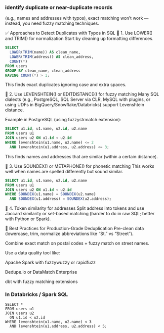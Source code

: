 ### identify duplicate or near-duplicate records 
(e.g., names and addresses with typos), 
exact matching won’t work — instead, you need fuzzy matching techniques.

✅ Approaches to Detect Duplicates with Typos in SQL
🔹 1. Use LOWER() and TRIM() for normalization
Start by cleaning up formatting differences.

```sql
SELECT 
  LOWER(TRIM(name)) AS clean_name,
  LOWER(TRIM(address)) AS clean_address,
  COUNT(*) 
FROM users
GROUP BY clean_name, clean_address
HAVING COUNT(*) > 1;
```
This finds exact duplicates ignoring case and extra spaces.

🔹 2. Use LEVENSHTEIN() or EDITDISTANCE() for fuzzy matching
Many SQL dialects (e.g., PostgreSQL, SQL Server via CLR, MySQL with plugins, or using UDFs in BigQuery/Snowflake/Databricks) support Levenshtein distance.

Example in PostgreSQL (using fuzzystrmatch extension):
```sql
SELECT u1.id, u1.name, u2.id, u2.name
FROM users u1
JOIN users u2 ON u1.id < u2.id
WHERE levenshtein(u1.name, u2.name) <= 2
  AND levenshtein(u1.address, u2.address) <= 3;
```
This finds names and addresses that are similar (within a certain distance).

🔹 3. Use SOUNDEX() or METAPHONE() for phonetic matching
This works well when names are spelled differently but sound similar.

```sql
SELECT u1.id, u1.name, u2.id, u2.name
FROM users u1
JOIN users u2 ON u1.id < u2.id
WHERE SOUNDEX(u1.name) = SOUNDEX(u2.name)
  AND SOUNDEX(u1.address) = SOUNDEX(u2.address);
```
🔹 4. Token similarity for addresses
Split address into tokens and use Jaccard similarity or set-based matching 
(harder to do in raw SQL; better with Python or Spark).

🚀 Best Practices for Production-Grade Deduplication
Pre-clean data (lowercase, trim, normalize abbreviations like “St.” vs “Street”).

Combine exact match on postal codes + fuzzy match on street names.

Use a data quality tool like:

Apache Spark with fuzzywuzzy or rapidfuzz

Dedupe.io or DataMatch Enterprise

dbt with fuzzy matching extensions

### In Databricks / Spark SQL
```
SELECT *
FROM users u1
JOIN users u2
  ON u1.id < u2.id
WHERE levenshtein(u1.name, u2.name) < 3
  AND levenshtein(u1.address, u2.address) < 5;
```
